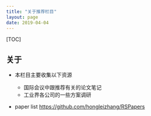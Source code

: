 ```yaml
---
title: "关于推荐栏目"
layout: page
date: 2019-04-04
---
```

[TOC]

## 关于
- 本栏目主要收集以下资源
    - 国际会议中跟推荐有关的论文笔记
    - 工业界各公司的一些方案调研
    
- paper list <https://github.com/hongleizhang/RSPapers>
